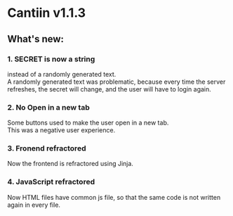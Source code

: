 # Cantiin v1.1.3

## What's new:

### 1. SECRET is now a string  
instead of a randomly generated text.  
A randomly generated text was problematic, because every time the server refreshes, the
secret will change, and the user will have to login again.


### 2. No Open in a new tab
Some buttons used to make the user open in a new tab.  
This was a negative user experience.  



### 3. Fronend refractored
Now the frontend is refractored using Jinja.


### 4. JavaScript refractored
Now HTML files have common js file, so that the same code is not written 
again in every file.


